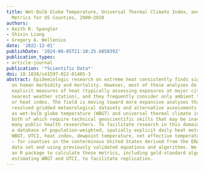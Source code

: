 ```yaml
---
title: Wet-Bulb Globe Temperature, Universal Thermal Climate Index, and Other Heat
  Metrics for US Counties, 2000–2020
authors:
- Keith R. Spangler
- Shixin Liang
- Gregory A. Wellenius
date: '2022-12-01'
publishDate: '2024-06-05T21:10:25.685839Z'
publication_types:
- article-journal
publication: '*Scientific Data*'
doi: 10.1038/s41597-022-01405-3
abstract: Epidemiologic research on extreme heat consistently finds significant impacts
  on human morbidity and mortality. However, most of these analyses do not use spatially
  explicit measures of heat (typically assessing exposures at major cities using the
  nearest weather station), and they frequently consider only ambient temperature
  or heat index. The field is moving toward more expansive analyses that use spatially
  resolved gridded meteorological datasets and alternative assessments of heat, such
  as wet-bulb globe temperature (WBGT) and universal thermal climate index (UTCI),
  both of which require technical geoscientific skills that may be inaccessible to
  many public health researchers. To facilitate research in this domain, we created
  a database of population-weighted, spatially explicit daily heat metrics – including
  WBGT, UTCI, heat index, dewpoint temperature, net effective temperature, and humidex
  – for counties in the conterminous United States derived from the ERA5-Land gridded
  data set and using previously validated equations and algorithms. We also provide
  an R package to calculate these metrics, including gold-standard algorithms for
  estimating WBGT and UTCI, to facilitate replication.
---
```

